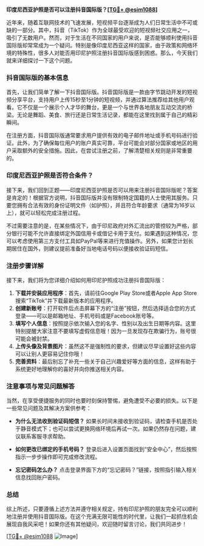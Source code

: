 **印度尼西亚护照是否可以注册抖音国际版？[[TG💪+ @esim1088](https://t.me/s/esim1088)]**

近年来，随着互联网技术的飞速发展，短视频平台逐渐成为人们日常生活中不可或缺的一部分。其中，抖音（TikTok）作为全球最受欢迎的短视频社交应用之一，吸引了无数用户。然而，对于生活在不同国家的用户来说，是否能够顺利使用抖音国际版却常常成为一个疑问。特别是像印度尼西亚这样的国家，由于政策和网络环境的特殊性，很多人对能否用印尼护照注册抖音国际版感到困惑。那么，今天我们就来详细探讨一下这个问题。

### 抖音国际版的基本信息

首先，让我们简单了解一下抖音国际版。抖音国际版是一款由字节跳动开发的短视频分享平台，支持用户上传15秒至1分钟的短视频，并通过算法推荐给其他用户观看。它不仅是一个展示个人才华的舞台，更是一个与世界各地朋友互动交流的桥梁。无论是舞蹈、美食、旅行还是日常生活记录，都能在这里找到属于自己的精彩瞬间。

在注册方面，抖音国际版通常要求用户提供有效的电子邮件地址或手机号码进行验证。此外，为了确保每位用户的账户真实可靠，平台可能会对部分国家或地区的用户采取额外的安全措施。因此，在尝试注册之前，了解清楚相关规则是非常重要的。

### 印度尼西亚护照是否符合条件？

接下来，我们回到正题——印度尼西亚护照是否可以用来注册抖音国际版呢？答案是肯定的！根据官方说明，抖音国际版并没有限制特定国籍的人士使用其服务。只要您拥有合法有效的身份证明文件（如护照），并且符合年龄要求（通常为16岁以上），就可以轻松完成注册过程。

不过需要注意的是，在某些情况下，由于印尼政府对外汇流出的管控较为严格，部分银行可能不允许直接绑定外国信用卡或借记卡用于支付。如果遇到这种情况，您可以考虑使用第三方支付工具如PayPal等来进行充值操作。另外，如果您计划长期居住在国外，则建议提前准备好当地电话号码以便接收验证码短信。

### 注册步骤详解

接下来，我们将为您详细介绍如何用印尼护照成功注册抖音国际版：

1. **下载并安装应用程序**：首先，请前往Google Play Store或者Apple App Store搜索“TikTok”并下载最新版本的应用程序。
2. **创建新账号**：打开软件后点击屏幕下方的“注册”按钮，然后选择适合您的方式登录——可以是邮箱地址、手机号码或是Facebook账号等。
3. **填写个人信息**：按照提示依次输入您的名字、性别以及出生日期等内容。这里特别提醒大家注意不要填写虚假信息哦！因为一旦发现存在欺骗行为，账号很可能会被封禁。
4. **上传头像及背景图片**：虽然这不是强制性的要求，但建议尽早设置好这些内容可以让别人更容易记住你哦！
5. **完善资料**：最后别忘了补充一些关于自己兴趣爱好等方面的信息，这样有助于系统更好地理解你的喜好并向你推送相关内容。

### 注意事项与常见问题解答

当然，在享受便捷服务的同时也要时刻保持警惕，避免遭受不必要的损失。以下是一些常见问题及其解决方案供参考：

- **为什么无法收到验证码短信？**
  如果长时间未接收到验证码，请检查手机是否处于静音模式下；也可以尝试更换网络环境后再试一次。如果仍然存在问题，建议联系客服寻求帮助。

- **如何更改已绑定的手机号码？**
  登录后进入设置页面找到“安全中心”，然后按照指示一步步操作即可完成修改流程。

- **忘记密码怎么办？**
  点击登录界面下方的“忘记密码？”链接，按照指引输入相关信息找回账户密码。

### 总结

综上所述，只要遵循上述方法并遵守相关规定，持有印尼护照的朋友完全可以顺利地注册并使用抖音国际版。在这个充满无限可能性的时代里，让我们一起抓住机会展现自我风采吧！如果你还有其他疑问，欢迎随时留言讨论，我们共同进步！

[[TG💪+ @esim1088](https://t.me/s/esim1088) ![Image](https://i.postimg.cc/4NQfJmqS/Snipaste-2025-05-13-00-14-12.png)]